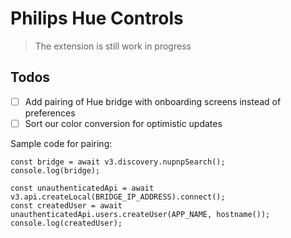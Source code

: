 # Philips Hue Controls

> The extension is still work in progress

## Todos

- [ ] Add pairing of Hue bridge with onboarding screens instead of preferences
- [ ] Sort our color conversion for optimistic updates

Sample code for pairing:

```
const bridge = await v3.discovery.nupnpSearch();
console.log(bridge);

const unauthenticatedApi = await v3.api.createLocal(BRIDGE_IP_ADDRESS).connect();
const createdUser = await unauthenticatedApi.users.createUser(APP_NAME, hostname());
console.log(createdUser);
```
